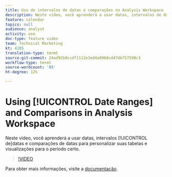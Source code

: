 ```yaml
---
title: Uso de intervalos de datas e comparações no Analysis Workspace
description: Neste vídeo, você aprenderá a usar datas, intervalos de datas e comparações de datas para personalizar suas tabelas e visualizações para o período certo.
feature: calendar
topics: null
audience: analyst
activity: use
doc-type: feature video
team: Technical Marketing
kt: 4105
translation-type: tm+mt
source-git-commit: 24ad92b0ccdf1112e3ed4a0968cd47db757598c3
workflow-type: tm+mt
source-wordcount: '85'
ht-degree: 12%

---
```



# Using [!UICONTROL Date Ranges] and Comparisons in Analysis Workspace

Neste vídeo, você aprenderá a usar datas, intervalos [!UICONTROL de]datas e comparações de datas para personalizar suas tabelas e visualizações para o período certo.

>[!VIDEO](https://video.tv.adobe.com/v/30753/?quality=12)

Para obter mais informações, visite a [documentação](https://docs.adobe.com/content/help/pt-BR/analytics/analyze/analysis-workspace/components/calendar-date-ranges/calendar.html).
